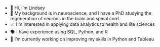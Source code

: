 - 👋 Hi, I’m Lindsey 
- 🧠 My background is in neuroscience, and I have a PhD studying the regeneration of neurons in the brain and spinal cord
-  📈 I'm interested in applying data analytics to health and life sciences
-  🗣 I have experience using SQL, Python, and R
- 🌱 I’m currently working on improving my skills in Python and Tableau

<!---
LindseyCaldwell/LindseyCaldwell is a ✨ special ✨ repository because its `README.md` (this file) appears on your GitHub profile.
You can click the Preview link to take a look at your changes.
--->


